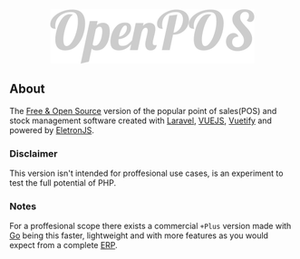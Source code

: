 <div align="center">
  <img src="/img/brand.png" alt="Brand" title="Brand"></img>
</div>

## About

The [Free & Open Source](https://en.wikipedia.org/wiki/Free_and_open-source_software) version of the popular point of sales(POS) and stock management software created with [Laravel](https://laravel.com), [VUEJS](https://vuejs.org), [Vuetify](https://vuetifyjs.com/) and powered by [EletronJS](https://www.electronjs.org/).

### Disclaimer

This version isn't intended for proffesional use cases, is an experiment to test the full potential of PHP. 

### Notes

For a proffesional scope there exists a commercial `+Plus` version made with [Go](https://go.dev/) being this faster, lightweight and with more features as you would expect from a complete [ERP](https://en.wikipedia.org/wiki/Enterprise_resource_planning).

